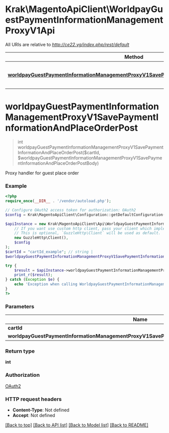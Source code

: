 # Krak\MagentoApiClient\WorldpayGuestPaymentInformationManagementProxyV1Api

All URIs are relative to *http://ce22.vg/index.php/rest/default*

Method | HTTP request | Description
------------- | ------------- | -------------
[**worldpayGuestPaymentInformationManagementProxyV1SavePaymentInformationAndPlaceOrderPost**](WorldpayGuestPaymentInformationManagementProxyV1Api.md#worldpayGuestPaymentInformationManagementProxyV1SavePaymentInformationAndPlaceOrderPost) | **POST** /V1/worldpay-guest-carts/{cartId}/payment-information | 


# **worldpayGuestPaymentInformationManagementProxyV1SavePaymentInformationAndPlaceOrderPost**
> int worldpayGuestPaymentInformationManagementProxyV1SavePaymentInformationAndPlaceOrderPost($cartId, $worldpayGuestPaymentInformationManagementProxyV1SavePaymentInformationAndPlaceOrderPostBody)



Proxy handler for guest place order

### Example
```php
<?php
require_once(__DIR__ . '/vendor/autoload.php');

// Configure OAuth2 access token for authorization: OAuth2
$config = Krak\MagentoApiClient\Configuration::getDefaultConfiguration()->setAccessToken('YOUR_ACCESS_TOKEN');

$apiInstance = new Krak\MagentoApiClient\Api\WorldpayGuestPaymentInformationManagementProxyV1Api(
    // If you want use custom http client, pass your client which implements `GuzzleHttp\ClientInterface`.
    // This is optional, `GuzzleHttp\Client` will be used as default.
    new GuzzleHttp\Client(),
    $config
);
$cartId = "cartId_example"; // string | 
$worldpayGuestPaymentInformationManagementProxyV1SavePaymentInformationAndPlaceOrderPostBody = new \Krak\MagentoApiClient\Model\WorldpayGuestPaymentInformationManagementProxyV1SavePaymentInformationAndPlaceOrderPostBody(); // \Krak\MagentoApiClient\Model\WorldpayGuestPaymentInformationManagementProxyV1SavePaymentInformationAndPlaceOrderPostBody | 

try {
    $result = $apiInstance->worldpayGuestPaymentInformationManagementProxyV1SavePaymentInformationAndPlaceOrderPost($cartId, $worldpayGuestPaymentInformationManagementProxyV1SavePaymentInformationAndPlaceOrderPostBody);
    print_r($result);
} catch (Exception $e) {
    echo 'Exception when calling WorldpayGuestPaymentInformationManagementProxyV1Api->worldpayGuestPaymentInformationManagementProxyV1SavePaymentInformationAndPlaceOrderPost: ', $e->getMessage(), PHP_EOL;
}
?>
```

### Parameters

Name | Type | Description  | Notes
------------- | ------------- | ------------- | -------------
 **cartId** | **string**|  |
 **worldpayGuestPaymentInformationManagementProxyV1SavePaymentInformationAndPlaceOrderPostBody** | [**\Krak\MagentoApiClient\Model\WorldpayGuestPaymentInformationManagementProxyV1SavePaymentInformationAndPlaceOrderPostBody**](../Model/WorldpayGuestPaymentInformationManagementProxyV1SavePaymentInformationAndPlaceOrderPostBody.md)|  | [optional]

### Return type

**int**

### Authorization

[OAuth2](../../README.md#OAuth2)

### HTTP request headers

 - **Content-Type**: Not defined
 - **Accept**: Not defined

[[Back to top]](#) [[Back to API list]](../../README.md#documentation-for-api-endpoints) [[Back to Model list]](../../README.md#documentation-for-models) [[Back to README]](../../README.md)

